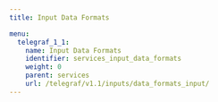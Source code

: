 ```yaml
---
title: Input Data Formats

menu:
  telegraf_1_1:
    name: Input Data Formats
    identifier: services_input_data_formats
    weight: 0
    parent: services
    url: /telegraf/v1.1/inputs/data_formats_input/
---
```

